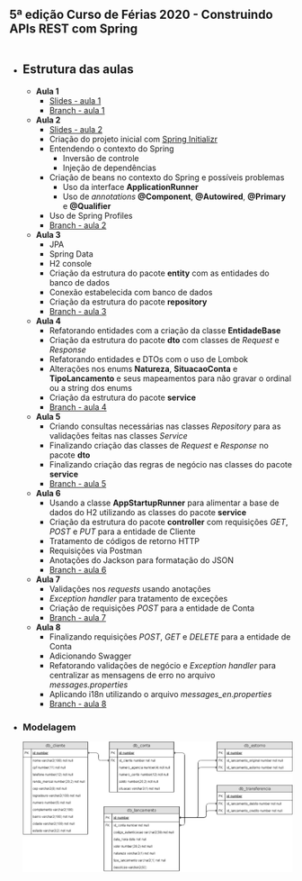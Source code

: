## 5ª edição Curso de Férias 2020 - Construindo APIs REST com Spring

```

```

* ## Estrutura das aulas

  * **Aula 1**
      * [Slides - aula 1](https://docs.google.com/presentation/d/1FMY-FSPFy8WiVmWvgxOQCdHaggDkFhKKkxYprlBgaBw/edit?usp=sharing)
      * [Branch - aula 1](https://github.com/materasystems/curso-de-ferias-2020-spring/tree/aula1)
  * **Aula 2**
      * [Slides - aula 2](https://docs.google.com/presentation/d/1kJJVGopZkU5yBdLXxFIguXVzMekdkkUaSXEHMdcmQ_U/edit?usp=sharing)
      * Criação do projeto inicial com [Spring Initializr](https://start.spring.io/)
      * Entendendo o contexto do Spring
        * Inversão de controle
        * Injeção de dependências
      * Criação de beans no contexto do Spring e possíveis problemas
        * Uso da interface **ApplicationRunner**
        * Uso de *annotations* **@Component**, **@Autowired**, **@Primary** e **@Qualifier**
      * Uso de Spring Profiles
      * [Branch - aula 2](https://github.com/materasystems/curso-de-ferias-2020-spring/tree/aula2)
  * **Aula 3**
      * JPA
      * Spring Data
      * H2 console
      * Criação da estrutura do pacote **entity** com as entidades do banco de dados
      * Conexão estabelecida com banco de dados
      * Criação da estrutura do pacote **repository**
      * [Branch - aula 3](https://github.com/materasystems/curso-de-ferias-2020-spring/tree/aula3)
  * **Aula 4**
      * Refatorando entidades com a criação da classe **EntidadeBase**
      * Criação da estrutura do pacote **dto** com classes de *Request* e *Response*
      * Refatorando entidades e DTOs com o uso de Lombok
      * Alterações nos enums **Natureza**, **SituacaoConta** e **TipoLancamento** e seus mapeamentos para não gravar o ordinal ou a string dos enums
      * Criação da estrutura do pacote **service**
      * [Branch - aula 4](https://github.com/materasystems/curso-de-ferias-2020-spring/tree/aula4)
  * **Aula 5**
      * Criando consultas necessárias nas classes *Repository* para as validações feitas nas classes *Service*
      * Finalizando criação das classes de *Request* e *Response* no pacote **dto**
      * Finalizando criação das regras de negócio nas classes do pacote **service**
      * [Branch - aula 5](https://github.com/materasystems/curso-de-ferias-2020-spring/tree/aula5)
  * **Aula 6**
      * Usando a classe **AppStartupRunner** para alimentar a base de dados do H2 utilizando as classes do pacote **service**
      * Criação da estrutura do pacote **controller** com requisições *GET*, *POST* e *PUT* para a entidade de Cliente
      * Tratamento de códigos de retorno HTTP
      * Requisições via Postman
      * Anotações do Jackson para formatação do JSON
      * [Branch - aula 6](https://github.com/materasystems/curso-de-ferias-2020-spring/tree/aula6)
  * **Aula 7**
      * Validações nos *requests* usando anotações
      * *Exception handler* para tratamento de exceções
      * Criação de requisições *POST* para a entidade de Conta
      * [Branch - aula 7](https://github.com/materasystems/curso-de-ferias-2020-spring/tree/aula7)
  * **Aula 8**
      * Finalizando requisições *POST*, *GET* e *DELETE* para a entidade de Conta
      * Adicionando Swagger
      * Refatorando validações de negócio e *Exception handler* para centralizar as mensagens de erro no arquivo *messages.properties*
      * Aplicando i18n utilizando o arquivo *messages_en.properties*
      * [Branch - aula 8](https://github.com/materasystems/curso-de-ferias-2020-spring/tree/aula8)

* ### Modelagem
    ![modelagem](etc/digitalbank-der.png)